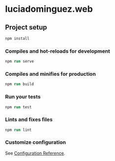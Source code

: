 # luciadominguez.web

## Project setup

```ps
npm install
```

### Compiles and hot-reloads for development

```ps
npm run serve
```

### Compiles and minifies for production

```ps
npm run build
```

### Run your tests

```ps
npm run test
```

### Lints and fixes files

```ps
npm run lint
```

### Customize configuration

See [Configuration Reference](https://cli.vuejs.org/config/).

